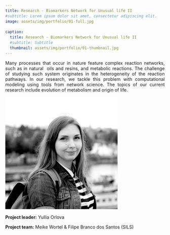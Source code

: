 ```yaml
---
title: Research - Biomarkers Network for Unusual life II
#subtitle: Lorem ipsum dolor sit amet, consectetur adipiscing elit.
image: assets/img/portfolio/01-full.jpg

caption:
  title: Research - Biomarkers Network for Unusual life II
  #subtitle: Subtitle
  thumbnail: assets/img/portfolio/01-thumbnail.jpg
---
```

<p style='text-align: justify;'> Many processes that occur in nature feature complex reaction networks, such as in natural  oils and resins, and metabolic reactions.
The challenge of studying such system originates in the heterogeneity of the reaction pathways. 
In our research, we tackle this problem with computational modeling using tools from network science. The topics of our current research include evolution of metabolism and origin of life.</p>

<img src="/assets/img/portfolio/Yullia_Orlova.jpg" alt="Yullia Orlova">

**Project leader:** Yullia Orlova

**Project team:** Meike Wortel & Filipe Branco dos Santos (SILS)
